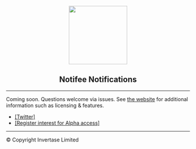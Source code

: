 <p align="center">
  <a href="https://notifee.app">
    <img width="160px" src="https://notifee.app/logo-icon.png"><br/>
  </a>
  <h2 align="center">Notifee Notifications</h2>
</p>

----

Coming soon. Questions welcome via issues. See [the website](https://notifee.app/) for additional information such as licensing & features.

- [[Twitter]](https://twitter.com/notifee_app)
- [[Register interest for Alpha access]](https://docs.google.com/forms/d/e/1FAIpQLSfA1wvwkOzPzWdbDlXhoI8VxLkH6EQHMm0PElSujM9AG133bw/viewform)

----

© Copyright Invertase Limited
